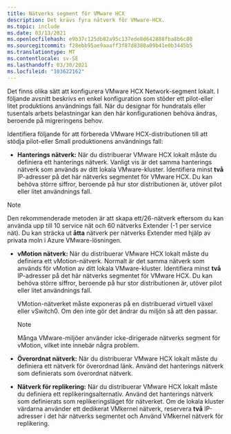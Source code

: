 ```yaml
---
title: Nätverks segment för VMware HCX
description: Det krävs fyra nätverk för VMware-HCX.
ms.topic: include
ms.date: 03/13/2021
ms.openlocfilehash: e9b37c125db82a95c137ede8d642888fba8b6c80
ms.sourcegitcommit: f28ebb95ae9aaaff3f87d8388a09b41e0b3445b5
ms.translationtype: MT
ms.contentlocale: sv-SE
ms.lasthandoff: 03/30/2021
ms.locfileid: "103622162"
---
```

<!-- Used in avs-production-ready-deployment.md and tutorial-deploy-vmware-hcx.md -->

Det finns olika sätt att konfigurera VMware HCX Network-segment lokalt. I följande avsnitt beskrivs en enkel konfiguration som stöder ett pilot-eller litet produktions användnings fall.  När du designar för hundratals eller tusentals arbets belastningar kan den här konfigurationen behöva ändras, beroende på migreringens behov.  

Identifiera följande för att förbereda VMware HCX-distributionen till att stödja pilot-eller Small produktionens användnings fall:

- **Hanterings nätverk:** När du distribuerar VMware HCX lokalt måste du definiera ett hanterings nätverk.  Vanligt vis är det samma hanterings nätverk som används av ditt lokala VMware-kluster.  Identifiera minst **två** IP-adresser på det här nätverks segmentet för VMware HCX. Du kan behöva större siffror, beroende på hur stor distributionen är, utöver pilot eller litet användnings fall.

> [!NOTE]
   > Den rekommenderade metoden är att skapa ett/26-nätverk eftersom du kan använda upp till 10 service nät och 60 nätverks Extender (-1 per service nät). Du kan sträcka ut **åtta** nätverk per nätverks Extender med hjälp av privata moln i Azure VMware-lösningen.
   >
   
- **vMotion nätverk:** När du distribuerar VMware HCX lokalt måste du definiera ett vMotion-nätverk.  Normalt är det samma nätverk som används för vMotion av ditt lokala VMware-kluster.  Identifiera minst **två** IP-adresser på det här nätverks segmentet för VMware HCX. Du kan behöva större siffror, beroende på hur stor distributionen är, utöver pilot eller litet användnings fall.

   VMotion-nätverket måste exponeras på en distribuerad virtuell växel eller vSwitch0. Om den inte gör det ändrar du miljön så att den passar.

   > [!NOTE]
   > Många VMware-miljöer använder icke-dirigerade nätverks segment för vMotion, vilket inte innebär några problem.

- **Överordnat nätverk:** När du distribuerar VMware HCX lokalt måste du definiera ett nätverk för överordnad länk. Använd det hanterings nätverk som definierats som överordnat nätverk.
   
- **Nätverk för replikering:** När du distribuerar VMware HCX lokalt måste du definiera ett replikeringsalternativ. Använd det hanterings nätverk som definierats som replikeringsläget för nätverket.  Om de lokala kluster värdarna använder ett dedikerat VMkernel nätverk, reservera **två** IP-adresser i det här nätverks segmentet och Använd VMkernel nätverk för replikering.
